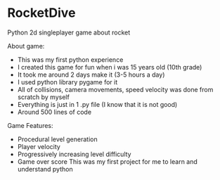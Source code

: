 # RocketDive
Python 2d singleplayer game about rocket

About game:
- This was my first python experience
- I created this game for fun when i was 15 years old (10th grade)
- It took me around 2 days make it (3-5 hours a day)
- I used python library pygame for it
- All of collisions, camera movements, speed velocity was done from scratch by myself
- Everything is just in 1 .py file (I know that it is not good)
- Around 500 lines of code

Game Features:
- Procedural level generation
- Player velocity
- Progressively increasing level difficulty
- Game over score
This was my first project for me to learn and understand python
